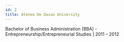 ```yaml
---
id: 2
title: Ateneo De Davao University
---
```


Bachelor of Business Administration (BBA) - Entrepreneurship/Entrepreneurial Studies | 2011 – 2012
